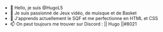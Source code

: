 - 👋 Hello, je suis @HugoL5
- 👀 Je suis passionné  de Jeux vidéo, de muisque et de Basket
- 🌱 J'apprends actuellement le SQF et me perfectionne en HTML et CSS
- 📫 On peut toujours me trouver sur Discord : || Hugo ||#8021
